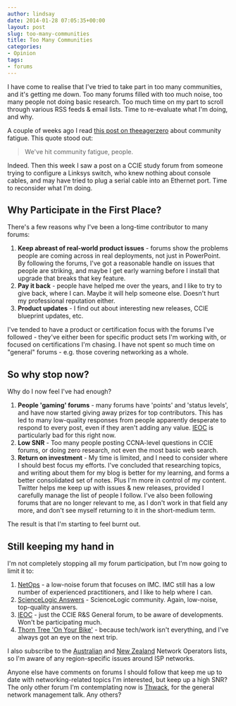 ```yaml
---
author: lindsay
date: 2014-01-28 07:05:35+00:00
layout: post
slug: too-many-communities
title: Too Many Communities
categories:
- Opinion
tags:
- forums
---
```


I have come to realise that I've tried to take part in too many communities, and it's getting me down. Too many forums filled with too much noise, too many people not doing basic research. Too much time on my part to scroll through various RSS feeds & email lists. Time to re-evaluate what I'm doing, and why.

A couple of weeks ago I read [this post on theeagerzero](http://theeagerzero.blogspot.co.uk/2013/08/community-fatigue.html) about community fatigue. This quote stood out:

> We've hit community fatigue, people.

Indeed. Then this week I saw a post on a CCIE study forum from someone trying to configure a Linksys switch, who knew nothing about console cables, and may have tried to plug a serial cable into an Ethernet port. Time to reconsider what I'm doing.

## Why Participate in the First Place?

There's a few reasons why I've been a long-time contributor to many forums:

1. **Keep abreast of real-world product issues** - forums show the problems people are coming across in real deployments, not just in PowerPoint. By following the forums, I've got a reasonable handle on issues that people are striking, and maybe I get early warning before I install that upgrade that breaks that key feature.
2. **Pay it back** - people have helped me over the years, and I like to try to give back, where I can. Maybe it will help someone else. Doesn't hurt my professional reputation either.
3. **Product updates** - I find out about interesting new releases, CCIE blueprint updates, etc.

I've tended to have a product or certification focus with the forums I've followed - they've either been for specific product sets I'm working with, or focused on certifications I'm chasing. I have not spent so much time on "general" forums - e.g. those covering networking as a whole.

## So why stop now?

Why do I now feel I've had enough?

1. **People 'gaming' forums** - many forums have 'points' and 'status levels', and have now started giving away prizes for top contributors. This has led to many low-quality responses from people apparently desperate to respond to every post, even if they aren't adding any value. [IEOC](http://ieoc.com/) is particularly bad for this right now.
2. **Low SNR** - Too many people posting CCNA-level questions in CCIE forums, or doing zero research, not even the most basic web search.
3. **Return on investment** - My time is limited, and I need to consider where I should best focus my efforts. I've concluded that researching topics, and writing about them for my blog is better for my learning, and forms a better consolidated set of notes. Plus I'm more in control of my content. Twitter helps me keep up with issues & new releases, provided I carefully manage the list of people I follow. I've also been following forums that are no longer relevant to me, as I don't work in that field any more, and don't see myself returning to it in the short-medium term.

The result is that I'm starting to feel burnt out.

## Still keeping my hand in

I'm not completely stopping all my forum participation, but I'm now going to limit it to:

1. [NetOps](http://www.netopscommunity.net/) - a low-noise forum that focuses on IMC. IMC still has a low number of experienced practitioners, and I like to help where I can.
2. [ScienceLogic Answers](http://portal.sciencelogic.com/portal/answers) - ScienceLogic community. Again, low-noise, top-quality answers.
3. [IEOC](http://ieoc.com/) - just the CCIE R&S General forum, to be aware of developments. Won't be participating much.
4. [Thorn Tree 'On Your Bike'](http://www.lonelyplanet.com/thorntree/forum.jspa?forumID=32) - because tech/work isn't everything, and I've always got an eye on the next trip.

I also subscribe to the [Australian](http://www.ausnog.net/) and [New Zealand](http://www.nznog.org/) Network Operators lists, so I'm aware of any region-specific issues around ISP networks.

Anyone else have comments on forums I should follow that keep me up to date with networking-related topics I'm interested, but keep up a high SNR? The only other forum I'm contemplating now is [Thwack](http://thwack.solarwinds.com/), for the general network management talk. Any others?

